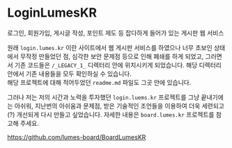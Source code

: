 # LoginLumesKR
로그인, 회원가입, 게시글 작성, 포인트 제도 등 잡다하게 들어가 있는 게시판 웹 서비스

원래 `login.lumes.kr` 이란 사이트에서 웹 게시판 서비스를 하였으나
너무 초보인 상태에서 무작정 만들었던 점, 심각한 보안 문제점 등으로 인해 폐쇄를 하게 되었고,
그러면서 기존 코드들은 `/_LEGACY_1_` 디렉터리 안에 위치시키게 되었습니다.
해당 디렉터리 안에서 기존 내용들을 모두 확인하실 수 있습니다.  
해당 프로젝트에 대해 적어두었던 `readme.md` 파일도 그곳 안에 있습니다.

그러나 저는 저의 시간과 노력을 투자했던 `login.luems.kr` 프로젝트를 그냥 끝내기에는
아쉬워, 지난번의 아쉬움과 문제점, 받은 기술적인 조언들을 이용하여 더욱 세련되고(?)
개선되게 다시 만들고 싶었습니다. 자세한 내용은 `board.lumes.kr` 프로젝트를 참고해 주세요.

https://github.com/lumes-board/BoardLumesKR
